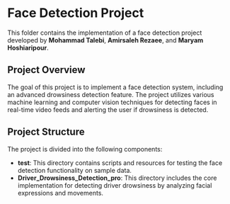 # Face Detection Project

This folder contains the implementation of a face detection project developed by **Mohammad Talebi**, **Amirsaleh Rezaee**, and **Maryam Hoshiaripour**.

## Project Overview
The goal of this project is to implement a face detection system, including an advanced drowsiness detection feature. The project utilizes various machine learning and computer vision techniques for detecting faces in real-time video feeds and alerting the user if drowsiness is detected.

## Project Structure
The project is divided into the following components:

- **test**: This directory contains scripts and resources for testing the face detection functionality on sample data.
- **Driver_Drowsiness_Detection_pro**: This directory includes the core implementation for detecting driver drowsiness by analyzing facial expressions and movements.
